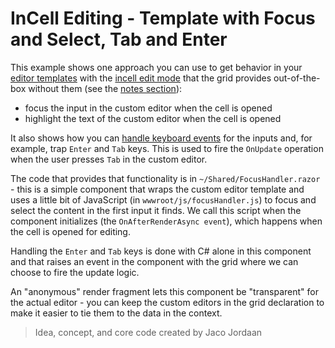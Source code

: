 # InCell Editing - Template with Focus and Select, Tab and Enter

This example shows one approach you can use to get behavior in your <a href="https://docs.telerik.com/blazor-ui/components/grid/templates/editor" target="_blank">editor templates</a> with the <a href="https://docs.telerik.com/blazor-ui/components/grid/editing/incell" target="_blank">incell edit mode</a> that the grid provides out-of-the-box without them (see the <a href="https://docs.telerik.com/blazor-ui/components/grid/editing/incell#noteshttps://docs.telerik.com/blazor-ui/components/grid/editing/incell#notes" target="_blank">notes section</a>):
* focus the input in the custom editor when the cell is opened
* highlight the text of the custom editor when the cell is opened

It also shows how you can <a href="https://docs.telerik.com/blazor-ui/knowledge-base/inputs-handle-keyboard-events" target="_blank">handle keyboard events</a> for the inputs and, for example, trap `Enter` and `Tab` keys. This is used to fire the `OnUpdate` operation when the user presses `Tab` in the custom editor.

The code that provides that functionality is in  `~/Shared/FocusHandler.razor` - this is a simple component that wraps the custom editor template and uses a little bit of JavaScript (in `wwwroot/js/focusHandler.js`) to focus and select the content in the first input it finds. We call this script when the component initializes (the `OnAfterRenderAsync event`), which happens when the cell is opened for editing.

Handling the `Enter` and `Tab` keys is done with C# alone in this component and that raises an event in the component with the grid where we can choose to fire the update logic.

An "anonymous" render fragment lets this component be "transparent" for the actual editor - you can keep the custom editors in the grid declaration to make it easier to tie them to the data in the context.

>Idea, concept, and core code created by Jaco Jordaan